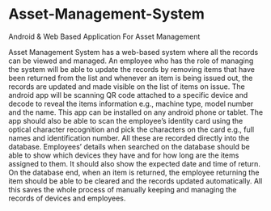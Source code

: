 # Asset-Management-System
Android &amp; Web Based Application For Asset Management


Asset Management System has a web-based system where all the records can be viewed and managed. An
employee who has the role of managing the system will be able to update the records by removing items that have
been returned from the list and whenever an item is being issued out, the records are updated and made visible on the
list of items on issue.
The android app will be scanning QR code attached to a specific device and decode to reveal the items information
e.g., machine type, model number and the name. This app can be installed on any android phone or tablet. The app
should also be able to scan the employee’s identity card using the optical character recognition and pick the characters
on the card e.g., full names and identification number. All these are recorded directly into the database. Employees’
details when searched on the database should be able to show which devices they have and for how long are the items
assigned to them. It should also show the expected date and time of return. On the database end, when an item is
returned, the employee returning the item should be able to be cleared and the records updated automatically. All this
saves the whole process of manually keeping and managing the records of devices and employees.
